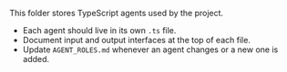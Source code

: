 This folder stores TypeScript agents used by the project.

- Each agent should live in its own `.ts` file.
- Document input and output interfaces at the top of each file.
- Update `AGENT_ROLES.md` whenever an agent changes or a new one is added.

